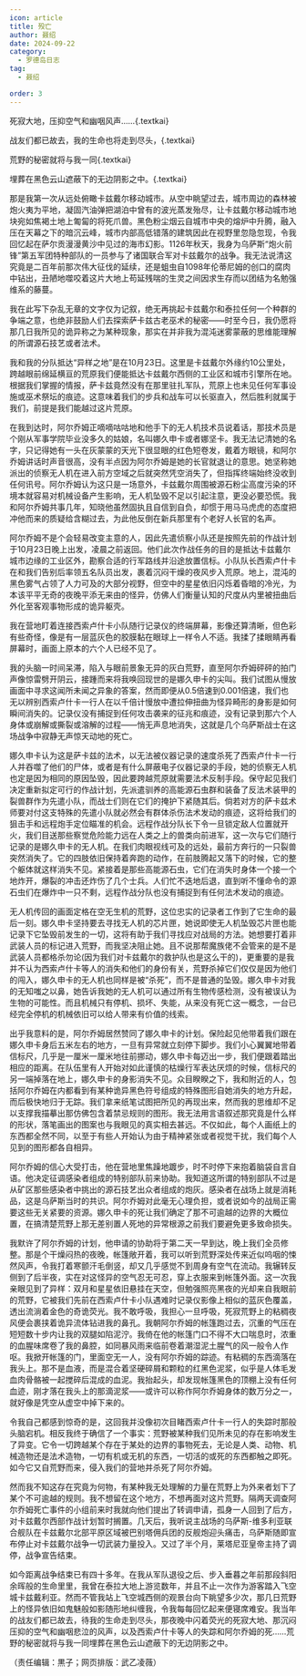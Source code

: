 ```yaml
---
icon: article
title: 殁亡
author: 聂绍
date: 2024-09-22
category:
  - 罗德岛日志
tag:
  - 聂绍

order: 3
---
```


死寂大地，压抑空气和幽咽风声……{.textkai}

战友们都已故去，我的生命也将走到尽头，{.textkai}

荒野的秘密就将与我一同{.textkai}

埋葬在黑色云山遮蔽下的无边阴影之中。{.textkai}

<!-- more -->

那是我第一次从远处俯瞰卡兹戴尔移动城市。从空中眺望过去，城市周边的森林被炮火夷为平地，凝固汽油弹把湖泊中曾有的波光蒸发殆尽，让卡兹戴尔移动城市地块宛如焦褐土地上匍匐的将死爪兽。黑色粉尘烟云自城市中央的熔炉中升腾，融入压在天幕之下的暗沉云峰，城市内部高低错落的建筑因此在视野里忽隐忽现，令我回忆起在萨尔贡漫漫黄沙中见过的海市幻影。1126年秋天，我身为乌萨斯“炮火前锋”第五军团特种部队的一员参与了诸国联合军对卡兹戴尔的战争。我无法说清这究竟是二百年前那次伟大征伐的延续，还是蛆虫自1098年伦蒂尼姆的创口的腐肉中钻出，丑陋地噬咬着这片大地上苟延残喘的生灵之间因求生存而以团结为名勉强维系的藤蔓。

我在此写下杂乱无章的文字仅为记叙，绝无再挑起卡兹戴尔和泰拉任何一个种群的争端之意，也绝非鼓励人们去探索萨卡兹古老巫术的秘密——时至今日，我仍愿将那几日我所见的诡异称之为某种现象，那实在并非我为混沌迷雾蒙蔽的思维能理解的所谓源石技艺或者法术。

我和我的分队抵达“异样之地”是在10月23日。这里是卡兹戴尔外缘约10公里处，跨越眼前绵延横亘的荒原我们便能抵达卡兹戴尔西侧的工业区和城市引擎所在地。根据我们掌握的情报，萨卡兹竟然没有在那里驻扎军队，荒原上也未见任何军事设施或巫术祭坛的痕迹。这意味着我们的步兵和战车可以长驱直入，然后胜利就属于我们，前提是我们能越过这片荒原。

在我到达时，阿尔乔姆正嘀嘀咕咕地和他手下的无人机技术员说着话，那技术员是个刚从军事学院毕业没多久的姑娘，名叫娜久申卡或者娜坚卡。我无法记清她的名字，只记得她有一头在灰蒙蒙的天光下很显眼的红色短卷发，戴着方眼镜，和阿尔乔姆讲话时声音很高，没有半点因为阿尔乔姆是她的长官就退让的意思。她坚称她派出的侦察无人机在进入前方空域之后就突然凭空消失了，但指挥终端始终没收到任何讯号。阿尔乔姆认为这只是一场意外，卡兹戴尔周围被源石粉尘高度污染的环境本就容易对机械设备产生影响，无人机坠毁不足以引起注意，更没必要恐慌。我和阿尔乔姆共事几年，知晓他虽然固执且自信到自负，却惯于用马马虎虎的态度把冲他而来的质疑给含糊过去，为此他反倒在新兵那里有个老好人长官的名声。

阿尔乔姆不是个会轻易改变主意的人，因此先遣侦察小队还是按照先前的作战计划于10月23日晚上出发，凌晨之前返回。他们此次作战任务的目的是抵达卡兹戴尔城市边缘的工业区外，勘察合适的行军路线并沿途放置信标。小队队长西索卢什卡在和我们告别后率领五名队员出发，裹着沉闷干燥的夜风步入荒原。地上，混沌的黑色雾气占领了人力可及的大部分视野，但空中的星星依旧闪烁着昏暗的冷光，为本该平平无奇的夜晚平添无来由的怪异，仿佛人们衡量认知的尺度从内里被扭曲后外化至客观事物形成的诡异躯壳。

我在营地盯着连接西索卢什卡小队随行记录仪的终端屏幕，影像还算清晰，但色彩有些奇怪，像是有一层蓝灰色的胶膜黏在眼球上一样令人不适。我揉了揉眼睛再看屏幕时，画面上原本的六个人已经不见了。

我的头脑一时间呆滞，陷入与眼前景象无异的灰白荒野，直至阿尔乔姆砰砰的拍门声像惊雷劈开阴云，接踵而来将我唤回现世的是娜久申卡的尖叫。我们试图从慢放画面中寻求这闻所未闻之异象的答案，然而即便从0.5倍速到0.001倍速，我们也无以辨别西索卢什卡一行人在以千倍计慢放中遭拉伸扭曲为怪异畸形的身影是如何瞬间消失的。记录仪没有捕捉到任何攻击袭来的征兆和痕迹，没有记录到那六个人身体或崩解或撕裂或溶解的过程——悄无声息地消失，这就是几个乌萨斯战士在这场战争中寂静无声惊天动地的死亡。

娜久申卡认为这是萨卡兹的法术，以无法被仪器记录的速度杀死了西索卢什卡一行人并吞噬了他们的尸体，或者是有什么屏蔽电子仪器记录的手段，她的侦察无人机也定是因为相同的原因坠毁，因此要跨越荒原就需要法术反制手段。保守起见我们决定重新拟定可行的作战计划，先派遣驯养的高能源石虫群和装备了反法术装甲的裂兽群作为先遣小队，而战士们则在它们的掩护下紧随其后。倘若对方的萨卡兹术师要对付这支特殊的先遣小队就必然会有群体杀伤法术发动的痕迹，这将给我们的狙击手和远程炮手定位瞄准的机会。远程作战分队长下令一旦锁定敌人位置就开火，我们目送那些察觉危险能力远在人类之上的兽类向前进军，这一次与它们随行记录的是娜久申卡的无人机。在我们肉眼视线可及的远处，最前方奔行的一只裂兽突然消失了。它的四肢依旧保持着奔跑的动作，在前肢腾起又落下的时候，它的整个躯体就这样消失不见。紧接着是那些高能源石虫，它们在消失时身体一个接一个地炸开，爆裂的冲击还炸伤了几个士兵。人们忙不迭地后退，直到听不懂命令的源石虫们在爆炸中一只不剩，远程作战分队也没有捕捉到有任何法术发动的痕迹。

无人机传回的画面定格在空无生机的荒野，这位忠实的记录者工作到了它生命的最后一刻。娜久申卡坚持要去寻找无人机的芯片匣，她说即使无人机坠毁芯片匣也能记录下它坠毁前发生的一切，这将有助于我们寻找应对战局的方法。她想要打着非武装人员的标记进入荒野，而我坚决阻止她。且不说那帮魔族佬不会管来的是不是武装人员都格杀勿论(因为我们对卡兹戴尔的救护队也是这么干的)，更重要的是我并不认为西索卢什卡等人的消失和他们的身份有关，荒野杀掉它们仅仅是因为他们的闯入，娜久申卡的无人机也同样是被“杀死”，而不是普通的坠毁。娜久申卡对我的无知嗤之以鼻，她告诉我她的无人机可以通过所有生物传感检测，没有被误认为生物的可能性。而且机械只有停机、损坏、失能，从来没有死亡这一概念，一台已经完全停机的机械依旧可以给人带来有价值的线索。

出乎我意料的是，阿尔乔姆居然赞同了娜久申卡的计划。保险起见他带着我们跟在娜久申卡身后五米左右的地方，一旦有异常就立刻停下脚步。我们小心翼翼地带着信标尺，几乎是一厘米一厘米地往前挪动，娜久申卡每迈出一步，我们便跟着踏出相应的距离。在队伍里有人开始对如此谨慎的枯燥行军表达厌烦的时候，信标尺的另一端掉落在地上，娜久申卡的身影消失不见。众目睽睽之下，我和附近的人，包括阿尔乔姆在内都看到有某种诡异黑色符号组成的特殊图形自她消失的地方升起，而后极快地归于无踪。我们拿来纸笔试图把所见的再现出来，然而我的思维却不足以支撑我描摹出那仿佛包含着禁忌规则的图形。我无法用言语叙述那究竟是什么样的形状，落笔画出的图案也与我眼见的真实相去甚远。不仅如此，每个人画纸上的东西都全然不同，以至于有些人开始认为由于精神紧张或者视觉干扰，我们每个人见到的图形都各自相异。

阿尔乔姆的信心大受打击，他在营地里焦躁地踱步，时不时停下来抱着脑袋自言自语。他决定征调感染者组成的特别部队前来协助。我知道这所谓的特别部队不过是从矿区那些感染者中挑出的源石技艺出众者组成的炮灰。感染者在战场上就是消耗品，这是乌萨斯当时的共识。阿尔乔姆对此毫无心理负担，或者说如今的战局正需要这些无关紧要的资源。娜久申卡的死让我们确定了那不可逾越的边界的大概位置，在搞清楚荒野上那无差别置人死地的异常根源之前我们要避免更多致命损失。

我默许了阿尔乔姆的计划，他申请的协助将于第二天一早到达，晚上我们全员修整。那是个干燥闷热的夜晚，帐篷敞开着，我可以听到荒野深处传来近似呜咽的悚然风声，令我打着寒颤汗毛倒竖，却又几乎感觉不到周身有空气在流动。我辗转反侧到了后半夜，实在对这怪异的空气忍无可忍，穿上衣服来到帐篷外面。这一次我亲眼见到了异样：双月和星星依旧悬挂在天空，但勉强照亮黑夜的光却来自我眼前的荒野，它被我们先前在西索卢什卡小队遇难时记录仪影像上相似的蓝灰色覆盖，透出流淌着金色的奇诡荧光。我不敢呼吸，我担心一旦呼吸，死寂荒野上的粘稠夜风便会裹挟着诡异流体钻进我的鼻孔。我朝阿尔乔姆的帐篷跑过去，沉重的气压在短短数十步内让我的双腿如陷泥泞。我倚在他的帐篷门口不得不大口喘息时，浓重的血腥味席卷了我的鼻腔，如同暴风雨来临前卷着潮湿泥土腥气的风一般令人作呕。我掀开帐篷的门，里面空无一人，没有阿尔乔姆的踪迹。有粘稠的东西滴落在我头上。那不是血液，而是混合着坚硬碎屑和颗粒的红黑色泥浆，似乎是人体毛发血肉骨骼被一起搅碎后混成的血泥。我抬起头，却发现帐篷黑色的顶棚上没有任何血迹，刚才落在我头上的那滴泥浆——或许可以称作阿尔乔姆身体的数万分之一，就好像是凭空从虚空中掉下来的。

令我自己都感到惊奇的是，这回我并没像初次目睹西索卢什卡一行人的失踪时那般头脑宕机。相反我终于确信了一个事实：荒野被某种我们见所未见的存在影响发生了异变。它令一切跨越某个存在于某处的边界的事物死去，无论是人类、动物、机械造物还是法术造物，一切有机或无机的东西，一切活的或死的东西都触之即死。如今它又自荒野而来，侵入我们的营地并杀死了阿尔乔姆。

然而我不知这存在究竟为何物，有某种我无处理解的力量在荒野上为外来者划下了某个不可逾越的规则。我不想留在这个地方，不想再面对这片荒野。隔两天调查阿尔乔姆死亡事件的小组前来时我就向他们提出了转调申请，孤身一人回到了后方，对卡兹戴尔西部作战计划暂时搁置。几天后，我听说主战场的乌萨斯-维多利亚联合舰队在卡兹戴尔北部平原区域被巴别塔佣兵团的反舰炮迎头痛击，乌萨斯随即宣布停止对卡兹戴尔战争一切武装力量投入。又过了半个月，莱塔尼亚皇帝主持了调停，战争宣告结束。

如今距离战争结束已有四十多年。在我从军队退役之后、步入垂暮之年前那段斜阳余晖般的生命里里，我曾在泰拉大地上游览数年，并且不止一次作为游客踏入飞空城卡兹戴利亚。然而不管我站上飞空城西侧的观景台向下眺望多少次，那几日荒野上的怪异依旧如鬼魅般如影随形地纠缠我，令我每每回忆起来便寝席难安。我当年的战友们都已故去，待我的生命走到尽头，那夜晚中闪着荧光的死寂大地、那沉闷压抑的空气和幽咽悲泣的风声，以及西索卢什卡等人的失踪和阿尔乔姆的死……荒野的秘密就将与我一同埋葬在黑色云山遮蔽下的无边阴影之中。<eod />

（责任编辑：黒子；网页排版：武乙凌薇）

<FakeAds />